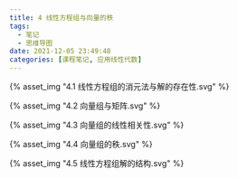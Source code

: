 ```yaml
---
title: 4 线性方程组与向量的秩
tags:
  - 笔记
  - 思维导图
date: 2021-12-05 23:49:48
categories: [课程笔记, 应用线性代数]
---
```


{% asset_img "4.1 线性方程组的消元法与解的存在性.svg" %}

<!--more-->

{% asset_img "4.2 向量组与矩阵.svg" %}

{% asset_img "4.3 向量组的线性相关性.svg" %}

{% asset_img "4.4 向量组的秩.svg" %}

{% asset_img "4.5 线性方程组解的结构.svg" %}
